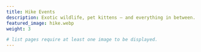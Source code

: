 ```yaml
---
title: Hike Events
description: Exotic wildlife, pet kittens — and everything in between. Uncover the beauty of the animal kingdom through your screen.
featured_image: hike.webp
weight: 3

# list pages require at least one image to be displayed.
---
```

